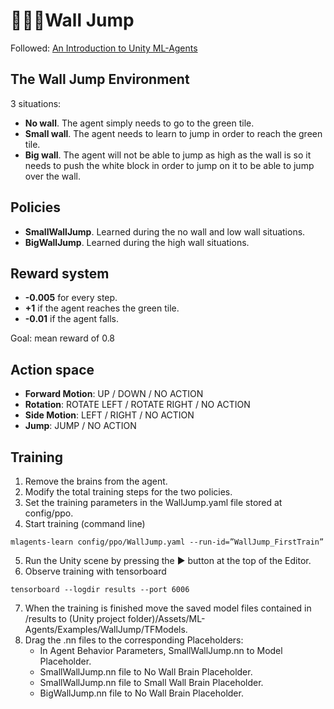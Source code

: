 # :round_pushpin::arrow_double_up::checkered_flag:Wall Jump

Followed: [An Introduction to Unity ML-Agents](https://towardsdatascience.com/an-introduction-to-unity-ml-agents-6238452fcf4c)

## The Wall Jump Environment

3 situations:

* **No wall**. The agent simply needs to go to the green tile.
* **Small wall**. The agent needs to learn to jump in order to reach the green tile.
* **Big wall**. The agent will not be able to jump as high as the wall is so it needs to push the white block in order to jump on it to be able to jump over the wall.

## Policies

* **SmallWallJump**. Learned during the no wall and low wall situations.
* **BigWallJump**. Learned during the high wall situations.

## Reward system

* **-0.005** for every step.
* **+1** if the agent reaches the green tile.
* **-0.01** if the agent falls.

Goal: mean reward of 0.8

## Action space

* **Forward Motion**: UP / DOWN / NO ACTION
* **Rotation**: ROTATE LEFT / ROTATE RIGHT / NO ACTION
* **Side Motion**: LEFT / RIGHT / NO ACTION
* **Jump**: JUMP / NO ACTION

## Training

1. Remove the brains from the agent.
2. Modify the total training steps for the two policies.
3. Set the training parameters in the WallJump.yaml file stored at config/ppo.
4. Start training (command line)

```command line
mlagents-learn config/ppo/WallJump.yaml --run-id=”WallJump_FirstTrain”
```

5. Run the Unity scene by  pressing the ▶️ button at the top of the Editor.
6. Observe training with tensorboard

```command line
tensorboard --logdir results --port 6006
```

7. When the training is finished move the saved model files contained in /results to (Unity project folder)/Assets/ML-Agents/Examples/WallJump/TFModels.
8. Drag the .nn files to the corresponding Placeholders:
   * In Agent Behavior Parameters, SmallWallJump.nn to Model Placeholder.
   * SmallWallJump.nn file to No Wall Brain Placeholder.
   * SmallWallJump.nn file to Small Wall Brain Placeholder.
   * BigWallJump.nn file to No Wall Brain Placeholder.
